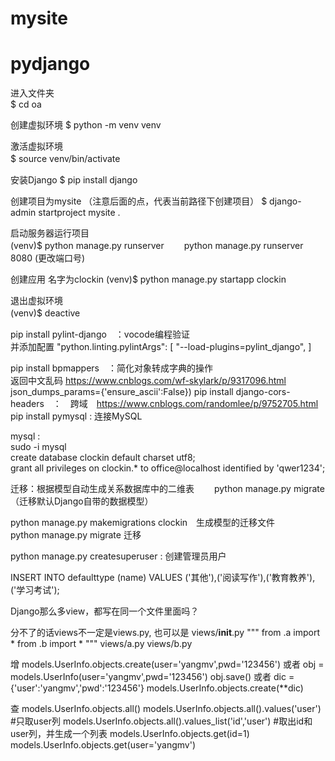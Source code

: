# mysite

# pydjango

进入文件夹  
$ cd oa 

创建虚拟环境
$ python -m venv venv

激活虚拟环境  
$ source venv/bin/activate　　

安装Django
$ pip install django

创建项目为mysite （注意后面的点，代表当前路径下创建项目）
$ django-admin startproject mysite .

启动服务器运行项目  
(venv)$ python manage.py runserver　　
        python manage.py runserver 8080 (更改端口号)

创建应用 名字为clockin
(venv)$ python manage.py startapp clockin

退出虚拟环境  
(venv)$ deactive　　

 


pip install pylint-django　：vocode编程验证  
并添加配置 
"python.linting.pylintArgs": [
    "--load-plugins=pylint_django",
]

pip install bpmappers　：简化对象转成字典的操作   
返回中文乱码 https://www.cnblogs.com/wf-skylark/p/9317096.html    json_dumps_params={'ensure_ascii':False})
pip install django-cors-headers　：　跨域　https://www.cnblogs.com/randomlee/p/9752705.html
pip install pymysql : 连接MySQL


mysql :  
    sudo -i 
    mysql  
    create database clockin default charset utf8;  
    grant all privileges on clockin.* to office@localhost identified by 'qwer1234';  

迁移：根据模型自动生成关系数据库中的二维表　　
python manage.py migrate　（迁移默认Django自带的数据模型）  

python manage.py makemigrations clockin　生成模型的迁移文件  
python manage.py migrate 迁移  



python manage.py createsuperuser : 创建管理员用户


INSERT INTO defaulttype  (name)  VALUES  ('其他'),('阅读写作'),('教育教养'),('学习考试');





Django那么多view，都写在同一个文件里面吗？

分不了的话views不一定是views.py, 也可以是
views/__init__.py 
"""
from .a import *
from .b import *
"""
views/a.py
views/b.py


增
models.UserInfo.objects.create(user='yangmv',pwd='123456')
或者
obj = models.UserInfo(user='yangmv',pwd='123456')
obj.save()
或者
dic = {'user':'yangmv','pwd':'123456'}
models.UserInfo.objects.create(**dic)

查
models.UserInfo.objects.all()
models.UserInfo.objects.all().values('user')    #只取user列
models.UserInfo.objects.all().values_list('id','user')    #取出id和user列，并生成一个列表
models.UserInfo.objects.get(id=1)
models.UserInfo.objects.get(user='yangmv')